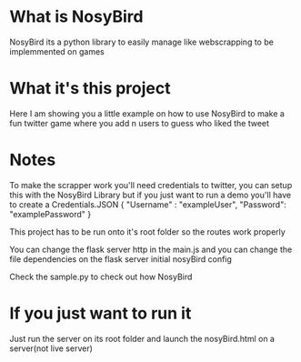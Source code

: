# What is NosyBird
NosyBird its a python library to easily manage like webscrapping to be implemmented on games

# What it's this project
Here I am showing you a little example on how to use NosyBird to make a fun twitter game where you add n users to guess who liked the tweet

# Notes
To make the scrapper work you'll need credentials to twitter, you can setup this with the NosyBird Library but if you just want to run a demo you'll have to create a 
Credentials.JSON
{
    "Username" : "exampleUser",
    "Password": "examplePassword"
}

This project has to be run onto it's root folder so the routes work properly

You can change the flask server http in the main.js and you can change the file dependencies on the flask server initial nosyBird config

Check the sample.py to check out how NosyBird


# If you just want to run it
Just run the server on its root folder and launch the nosyBird.html on a server(not live server)
